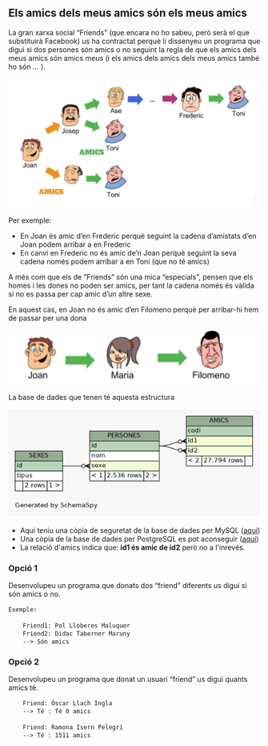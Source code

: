 ## Els amics dels meus amics són els meus amics

La gran xarxa social “Friends” (que encara no ho sabeu, però serà el que substituirà Facebook) us ha contractat perquè li dissenyeu un programa que digui si dos persones són amics o no seguint la regla de que els amics dels meus amics són amics meus (i els amics dels amics dels meus amics també ho són … ).

![Arbre](imatges/friends0.png)

Per exemple:

* En Joan és amic d’en Frederic perquè seguint la cadena d’amistats d’en Joan podem arribar a en Frederic
* En canvi en Frederic no és amic de’n Joan perquè seguint la seva cadena només podem arribar a en Toni (que no té amics)

A més com que els de “Friends” són una mica “especials”, pensen que els homes i les dones no poden ser amics, per tant la cadena només és vàlida si no es passa per cap amic d’un altre sexe.

En aquest cas, en Joan no és amic d’en Filomeno perquè per arribar-hi hem de passar per una dona

![No Sex](imatges/friends1.png)

La base de dades que tenen té aquesta estructura

![BDD](imatges/friends2.png)

* Aquí teniu una còpia de seguretat de la base de dades per MySQL ([aquí](https://drive.google.com/file/d/14jAMbpXz2GDDQCGL6o4CYEvXEMBC9Om/view?usp=sharing))
* Una còpia de la base de dades per PostgreSQL es pot aconseguir ([aquí](https://drive.google.com/file/d/1bevvZtLNnj91I1EYwCaG8vN8NKwi0Mf_/view?usp=sharing))
* La relació d'amics indica que: **id1 és amic de id2** però no a l'inrevés.

### Opció 1

Desenvolupeu un programa que donats dos “friend” diferents us digui si són amics o no.

    Exemple:

        Friend1: Pol Lloberes Maluquer
        Friend2: Didac Taberner Maruny
        --> Són amics

### Opció 2

Desenvolupeu un programa que donat un usuari “friend” us digui quants amics té.

        Friend: Òscar Llach Ingla
        --> Té : Té 0 amics

        Friend: Ramona Isern Pelegrí
        --> Té : 1511 amics
